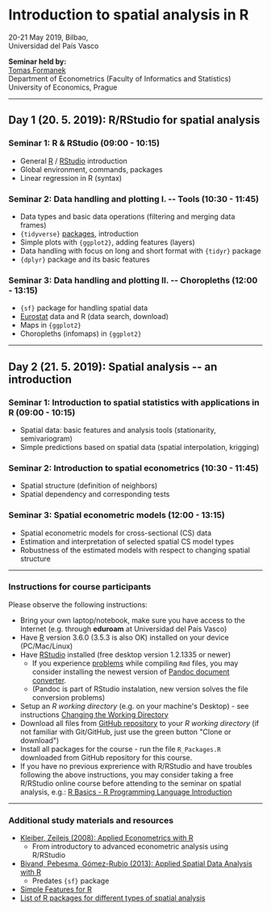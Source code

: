 #  Introduction to spatial analysis in R  
  
20-21 May 2019, Bilbao,     
Universidad del País Vasco    

**Seminar held by:**  
[Tomas Formanek](https://formanektomas.github.io/)     
Department of Econometrics (Faculty of Informatics and Statistics)  
University of Economics, Prague  
 
---

## Day 1 (20. 5. 2019): R/RStudio for spatial analysis

### Seminar 1: R & RStudio (09:00 - 10:15)   
- General [R](https://www.r-project.org/) / [RStudio](https://www.rstudio.com/products/RStudio/) introduction  
- Global environment, commands, packages 
- Linear regression in R (syntax)  



### Seminar 2: Data handling and plotting I. -- Tools (10:30 - 11:45)  
- Data types and basic data operations (filtering and merging data frames)   
- `{tidyverse}` [packages](https://www.tidyverse.org/packages/), introduction  
- Simple plots with `{ggplot2}`, adding features (layers)   
- Data handling with focus on long and short format with `{tidyr}` package
- `{dplyr}` package and its  basic features 
  

### Seminar 3: Data handling and plotting II. -- Choropleths (12:00 - 13:15)  
- `{sf}` package for handling spatial data  
- [Eurostat](http://ec.europa.eu/eurostat) data and R (data search, download)
- Maps in `{ggplot2}`  
- Choropleths (infomaps) in `{ggplot2}`
 

---

## Day 2 (21. 5. 2019): Spatial analysis -- an introduction  

### Seminar 1: Introduction to spatial statistics with applications in R (09:00 - 10:15) 
- Spatial data: basic features and analysis tools (stationarity, semivariogram)  
- Simple predictions based on spatial data (spatial interpolation, krigging)  


### Seminar 2: Introduction to spatial econometrics (10:30 - 11:45)  
- Spatial structure (definition of neighbors)  
- Spatial dependency and corresponding tests  


### Seminar 3: Spatial econometric models (12:00 - 13:15)  
- Spatial econometric models for cross-sectional (CS) data   
- Estimation and interpretation of selected spatial CS model types   
- Robustness of the estimated models with respect to changing spatial structure


---  

### Instructions for course participants

Please observe the following instructions:

- Bring your own laptop/notebook, make sure you have access to the Internet (e.g. through **eduroam** at Universidad del País Vasco)  
- Have [R](https://www.r-project.org/) version 3.6.0 (3.5.3 is also OK) installed on your device (PC/Mac/Linux)  
- Have [RStudio](https://www.rstudio.com/products/rstudio/download/) installed (free desktop version 1.2.1335 or newer)  
    + If you experience [problems](https://github.com/rstudio/rstudio/issues/3661) while compiling `Rmd` files, you may consider installing the newest version of [Pandoc document converter](https://pandoc.org/installing.html). 
    + (Pandoc is part of RStudio instalation, new version solves the file conversion problems)
- Setup an *R working directory* (e.g. on your machine's Desktop) - see instructions [Changing the Working Directory](https://support.rstudio.com/hc/en-us/articles/200711843-Working-Directories-and-Workspaces)  
- Download all files from [GitHub repository](https://github.com/formanektomas/SpatialAnalysisBilbao2019) to your *R working directory*  (if not familiar with Git/GitHub, just use the green button "Clone or download")  
- Install all packages for the course - run the file `R_Packages.R` downloaded from GitHub repository for this course.  
- If you have no previous exprerience with R/RStudio and have troubles following the above instructions, you may consider taking a free R/RStudio online course before attending to the seminar on spatial analysis, e.g.:  [R Basics - R Programming Language Introduction](https://www.udemy.com/r-basics/)  


--- 

### Additional study materials and resources

- [Kleiber, Zeileis (2008): Applied Econometrics with R](https://www.springer.com/gp/book/9780387773162)  
    + From introductory to advanced econometric analysis using R/RStudio  
- [Bivand, Pebesma, Gómez-Rubio (2013): Applied Spatial Data Analysis with R](https://link.springer.com/book/10.1007%2F978-1-4614-7618-4)  
    + Predates `{sf}` package  
- [Simple Features for R](https://r-spatial.github.io/sf/) 
- [List of R packages for different types of spatial analysis](https://cran.r-project.org/web/views/Spatial.html)  
